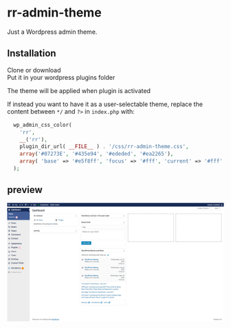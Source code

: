 # rr-admin-theme
Just a Wordpress admin theme.

## Installation

Clone or download  
  Put it in your wordpress plugins folder

The theme will be applied when plugin is activated

If instead you want to have it as a user-selectable theme, replace the content between `*/` and `?>` in `index.php` with:
```php
  wp_admin_css_color(
    'rr',
    __('rr'),
    plugin_dir_url( __FILE__ ) . '/css/rr-admin-theme.css',
    array('#07273E', '#435e94', '#ededed', '#ea2265'),
    array( 'base' => '#e5f8ff', 'focus' => '#fff', 'current' => '#fff' )
  );
```

## preview
![screenshot](https://github.com/renrizzolo/rr-admin-theme/blob/master/rr-admin-theme.png)
